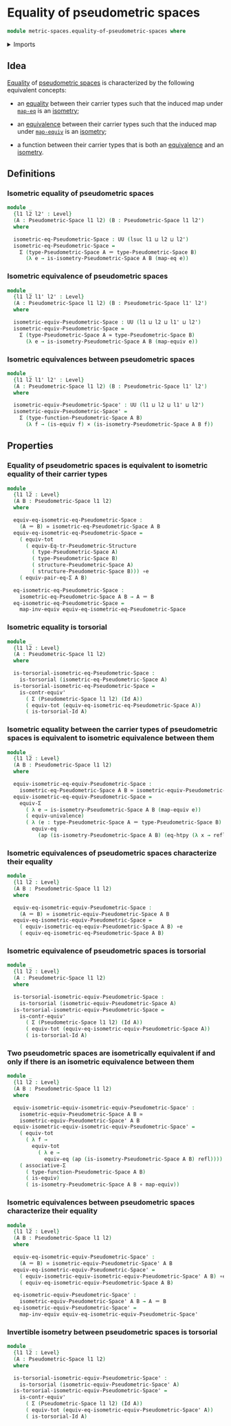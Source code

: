 # Equality of pseudometric spaces

```agda
module metric-spaces.equality-of-pseudometric-spaces where
```

<details><summary>Imports</summary>

```agda
open import foundation.action-on-identifications-functions
open import foundation.cartesian-product-types
open import foundation.contractible-types
open import foundation.dependent-pair-types
open import foundation.equality-dependent-pair-types
open import foundation.equivalences
open import foundation.function-extensionality
open import foundation.function-types
open import foundation.functoriality-dependent-pair-types
open import foundation.identity-types
open import foundation.propositions
open import foundation.subtypes
open import foundation.torsorial-type-families
open import foundation.transport-along-identifications
open import foundation.type-arithmetic-dependent-pair-types
open import foundation.univalence
open import foundation.universe-levels

open import metric-spaces.functions-pseudometric-spaces
open import metric-spaces.isometries-pseudometric-spaces
open import metric-spaces.pseudometric-spaces
```

</details>

## Idea

[Equality](foundation-core.identity-types.md) of
[pseudometric spaces](metric-spaces.pseudometric-spaces.md) is characterized by
the following equivalent concepts:

- an [equality](foundation-core.identity-types.md) between their carrier types
  such that the induced map under [`map-eq`](foundation-core.univalence.md) is
  an [isometry](metric-spaces.isometries-pseudometric-spaces.md);

- an [equivalence](foundation-core.equivalences.md) between their carrier types
  such that the induced map under [`map-equiv`](foundation-core.equivalences.md)
  is an [isometry](metric-spaces.isometries-pseudometric-spaces.md);

- a function between their carrier types that is both an
  [equivalence](foundation-core.equivalences.md) and an
  [isometry](metric-spaces.isometries-pseudometric-spaces.md).

## Definitions

### Isometric equality of pseudometric spaces

```agda
module _
  {l1 l2 l2' : Level}
  (A : Pseudometric-Space l1 l2) (B : Pseudometric-Space l1 l2')
  where

  isometric-eq-Pseudometric-Space : UU (lsuc l1 ⊔ l2 ⊔ l2')
  isometric-eq-Pseudometric-Space =
    Σ (type-Pseudometric-Space A ＝ type-Pseudometric-Space B)
      (λ e → is-isometry-Pseudometric-Space A B (map-eq e))
```

### Isometric equivalence of pseudometric spaces

```agda
module _
  {l1 l2 l1' l2' : Level}
  (A : Pseudometric-Space l1 l2) (B : Pseudometric-Space l1' l2')
  where

  isometric-equiv-Pseudometric-Space : UU (l1 ⊔ l2 ⊔ l1' ⊔ l2')
  isometric-equiv-Pseudometric-Space =
    Σ (type-Pseudometric-Space A ≃ type-Pseudometric-Space B)
      (λ e → is-isometry-Pseudometric-Space A B (map-equiv e))
```

### Isometric equivalences between pseudometric spaces

```agda
module _
  {l1 l2 l1' l2' : Level}
  (A : Pseudometric-Space l1 l2) (B : Pseudometric-Space l1' l2')
  where

  isometric-equiv-Pseudometric-Space' : UU (l1 ⊔ l2 ⊔ l1' ⊔ l2')
  isometric-equiv-Pseudometric-Space' =
    Σ (type-function-Pseudometric-Space A B)
      (λ f → (is-equiv f) × (is-isometry-Pseudometric-Space A B f))
```

## Properties

### Equality of pseudometric spaces is equivalent to isometric equality of their carrier types

```agda
module _
  {l1 l2 : Level}
  (A B : Pseudometric-Space l1 l2)
  where

  equiv-eq-isometric-eq-Pseudometric-Space :
    (A ＝ B) ≃ isometric-eq-Pseudometric-Space A B
  equiv-eq-isometric-eq-Pseudometric-Space =
    ( equiv-tot
      ( equiv-Eq-tr-Pseudometric-Structure
        ( type-Pseudometric-Space A)
        ( type-Pseudometric-Space B)
        ( structure-Pseudometric-Space A)
        ( structure-Pseudometric-Space B))) ∘e
    ( equiv-pair-eq-Σ A B)

  eq-isometric-eq-Pseudometric-Space :
    isometric-eq-Pseudometric-Space A B → A ＝ B
  eq-isometric-eq-Pseudometric-Space =
    map-inv-equiv equiv-eq-isometric-eq-Pseudometric-Space
```

### Isometric equality is torsorial

```agda
module _
  {l1 l2 : Level}
  (A : Pseudometric-Space l1 l2)
  where

  is-torsorial-isometric-eq-Pseudometric-Space :
    is-torsorial (isometric-eq-Pseudometric-Space A)
  is-torsorial-isometric-eq-Pseudometric-Space =
    is-contr-equiv'
      ( Σ (Pseudometric-Space l1 l2) (Id A))
      ( equiv-tot (equiv-eq-isometric-eq-Pseudometric-Space A))
      ( is-torsorial-Id A)
```

### Isometric equality between the carrier types of pseudometric spaces is equivalent to isometric equivalence between them

```agda
module _
  {l1 l2 : Level}
  (A B : Pseudometric-Space l1 l2)
  where

  equiv-isometric-eq-equiv-Pseudometric-Space :
    isometric-eq-Pseudometric-Space A B ≃ isometric-equiv-Pseudometric-Space A B
  equiv-isometric-eq-equiv-Pseudometric-Space =
    equiv-Σ
      ( λ e → is-isometry-Pseudometric-Space A B (map-equiv e))
      ( equiv-univalence)
      ( λ (e : type-Pseudometric-Space A ＝ type-Pseudometric-Space B) →
        equiv-eq
          (ap (is-isometry-Pseudometric-Space A B) (eq-htpy (λ x → refl))))
```

### Isometric equivalences of pseudometric spaces characterize their equality

```agda
module _
  {l1 l2 : Level}
  (A B : Pseudometric-Space l1 l2)
  where

  equiv-eq-isometric-equiv-Pseudometric-Space :
    (A ＝ B) ≃ isometric-equiv-Pseudometric-Space A B
  equiv-eq-isometric-equiv-Pseudometric-Space =
    ( equiv-isometric-eq-equiv-Pseudometric-Space A B) ∘e
    ( equiv-eq-isometric-eq-Pseudometric-Space A B)
```

### Isometric equivalence of pseudometric spaces is torsorial

```agda
module _
  {l1 l2 : Level}
  (A : Pseudometric-Space l1 l2)
  where

  is-torsorial-isometric-equiv-Pseudometric-Space :
    is-torsorial (isometric-equiv-Pseudometric-Space A)
  is-torsorial-isometric-equiv-Pseudometric-Space =
    is-contr-equiv'
      ( Σ (Pseudometric-Space l1 l2) (Id A))
      ( equiv-tot (equiv-eq-isometric-equiv-Pseudometric-Space A))
      ( is-torsorial-Id A)
```

### Two pseudometric spaces are isometrically equivalent if and only if there is an isometric equivalence between them

```agda
module _
  {l1 l2 : Level}
  (A B : Pseudometric-Space l1 l2)
  where

  equiv-isometric-equiv-isometric-equiv-Pseudometric-Space' :
    isometric-equiv-Pseudometric-Space A B ≃
    isometric-equiv-Pseudometric-Space' A B
  equiv-isometric-equiv-isometric-equiv-Pseudometric-Space' =
    ( equiv-tot
      ( λ f →
        equiv-tot
          ( λ e →
            equiv-eq (ap (is-isometry-Pseudometric-Space A B) refl)))) ∘e
    ( associative-Σ
      ( type-function-Pseudometric-Space A B)
      ( is-equiv)
      ( is-isometry-Pseudometric-Space A B ∘ map-equiv))
```

### Isometric equivalences between pseudometric spaces characterize their equality

```agda
module _
  {l1 l2 : Level}
  (A B : Pseudometric-Space l1 l2)
  where

  equiv-eq-isometric-equiv-Pseudometric-Space' :
    (A ＝ B) ≃ isometric-equiv-Pseudometric-Space' A B
  equiv-eq-isometric-equiv-Pseudometric-Space' =
    ( equiv-isometric-equiv-isometric-equiv-Pseudometric-Space' A B) ∘e
    ( equiv-eq-isometric-equiv-Pseudometric-Space A B)

  eq-isometric-equiv-Pseudometric-Space' :
    isometric-equiv-Pseudometric-Space' A B → A ＝ B
  eq-isometric-equiv-Pseudometric-Space' =
    map-inv-equiv equiv-eq-isometric-equiv-Pseudometric-Space'
```

### Invertible isometry between pseudometric spaces is torsorial

```agda
module _
  {l1 l2 : Level}
  (A : Pseudometric-Space l1 l2)
  where

  is-torsorial-isometric-equiv-Pseudometric-Space' :
    is-torsorial (isometric-equiv-Pseudometric-Space' A)
  is-torsorial-isometric-equiv-Pseudometric-Space' =
    is-contr-equiv'
      ( Σ (Pseudometric-Space l1 l2) (Id A))
      ( equiv-tot (equiv-eq-isometric-equiv-Pseudometric-Space' A))
      ( is-torsorial-Id A)
```
